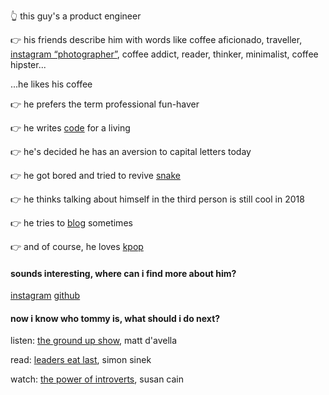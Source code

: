 👆 this guy's a product engineer

👉 his friends describe him with words like coffee aficionado, traveller, [instagram “photographer”](https://www.instagram.com/itskwanyall), coffee addict, reader, thinker, minimalist, coffee hipster...

...he likes his coffee

👉 he prefers the term professional fun-haver

👉 he writes [code](https://www.github.com/kwanman) for a living

👉 he's decided he has an aversion to capital letters today

👉 he got bored and tried to revive [snake](/snake)

👉 he thinks talking about himself in the third person is still cool in 2018

👉 he tries to [blog](/blog) sometimes

👉 and of course, he loves [kpop](https://www.youtube.com/watch?v=9mQk7Evt6Vs)

#### sounds interesting, where can i find more about him?

[instagram](https://www.instagram.com/itskwanyall)
[github](https://www.github.com/kwanman)

#### now i know who tommy is, what should i do next?

listen: [the ground up show](https://www.youtube.com/watch?v=hHzNhPdEA1I), matt d'avella

read: [leaders eat last](https://www.goodreads.com/book/show/16144853-leaders-eat-last), simon sinek

watch: [the power of introverts](https://www.youtube.com/watch?v=c0KYU2j0TM4), susan cain
